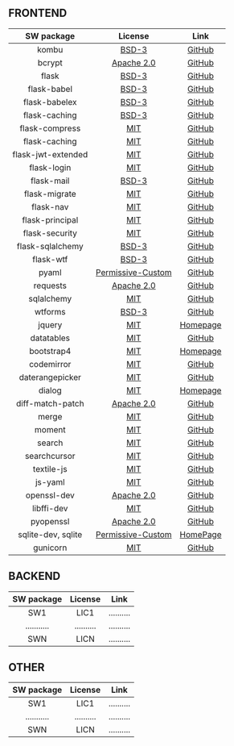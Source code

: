 ## FRONTEND

| SW package  |  License   | Link       |
| :---------: | :--------: | :--------: |
| kombu | [BSD-3](https://github.com/celery/kombu/blob/master/LICENSE) | [GitHub](https://github.com/celery/kombu) |
| bcrypt | [Apache 2.0](https://github.com/pyca/bcrypt/blob/master/LICENSE) | [GitHub](https://github.com/pyca/bcrypt/) |
| flask | [BSD-3](https://github.com/pallets/flask/blob/master/LICENSE) | [GitHub](https://github.com/pallets/flask) |
| flask-babel | [BSD-3](https://github.com/python-babel/flask-babel/blob/master/LICENSE) | [GitHub](https://github.com/python-babel/flask-babel) |
| flask-babelex | [BSD-3](https://github.com/mrjoes/flask-babelex/blob/master/LICENSE) | [GitHub](https://github.com/mrjoes/flask-babelex) |
| flask-caching | [BSD-3](https://github.com/sh4nks/flask-caching/blob/master/LICENSE) | [GitHub](https://github.com/sh4nks/flask-caching) |
| flask-compress | [MIT](https://github.com/jmcarp/flask-compress/blob/master/LICENSE) | [GitHub](https://github.com/jmcarp/flask-compress) |
| flask-caching | [MIT](https://github.com/ThaWeatherman/flask-hashing/blob/master/LICENSE.txt) | [GitHub](https://github.com/ThaWeatherman/flask-hashing) |
| flask-jwt-extended | [MIT](https://github.com/vimalloc/flask-jwt-extended/blob/master/LICENSE) | [GitHub](https://github.com/vimalloc/flask-jwt-extended) |
| flask-login | [MIT](https://github.com/maxcountryman/flask-login/blob/master/LICENSE) | [GitHub](https://github.com/maxcountryman/flask-login) |
| flask-mail | [BSD-3](https://github.com/mattupstate/flask-mail/blob/master/LICENSE) | [GitHub](https://github.com/mattupstate/flask-mail) |
| flask-migrate | [MIT](https://github.com/miguelgrinberg/Flask-Migrate/blob/master/LICENSE) | [GitHub](https://github.com/miguelgrinberg/Flask-Migrate) |
| flask-nav | [MIT](https://github.com/mbr/flask-nav/blob/master/LICENSE) | [GitHub](https://github.com/mbr/flask-nav) |
| flask-principal | [MIT](https://github.com/mattupstate/flask-principal/blob/master/LICENSE) | [GitHub](https://github.com/mattupstate/flask-principal) |
| flask-security | [MIT](https://github.com/mattupstate/flask-security/blob/develop/LICENSE) | [GitHub](https://github.com/mattupstate/flask-security) |
| flask-sqlalchemy | [BSD-3](https://github.com/mitsuhiko/flask-sqlalchemy/blob/master/LICENSE) | [GitHub](https://github.com/mitsuhiko/flask-sqlalchemy) |
| flask-wtf | [BSD-3](https://github.com/lepture/flask-wtf/blob/master/LICENSE) | [GitHub](https://github.com/lepture/flask-wtf) |
| pyaml | [Permissive-Custom](https://github.com/mk-fg/pretty-yaml/blob/master/COPYING) | [GitHub](https://github.com/mk-fg/pretty-yaml) |
| requests | [Apache 2.0](https://github.com/requests/requests/blob/master/LICENSE) | [GitHub](https://github.com/requests/requests) |
| sqlalchemy | [MIT](https://github.com/sqlalchemy/sqlalchemy/blob/master/LICENSE) | [GitHub](https://github.com/sqlalchemy/sqlalchemy) |
| wtforms | [BSD-3](https://github.com/wtforms/wtforms/blob/master/LICENSE.rst) | [GitHub](https://github.com/wtforms/wtforms) |
| jquery | [MIT](https://tldrlegal.com/license/mit-license) | [Homepage](https://jquery.org/) |
| datatables | [MIT](https://github.com/DataTables/DataTables/blob/master/license.txt) | [GitHub](https://github.com/DataTables/DataTables) |
| bootstrap4 | [MIT](https://getbootstrap.com/docs/4.0/about/license/) | [Homepage](https://getbootstrap.com/) |
| codemirror | [MIT](https://github.com/codemirror/CodeMirror/blob/master/LICENSE) | [GitHub](https://github.com/codemirror/CodeMirror) |
| daterangepicker | [MIT](https://github.com/dangrossman/daterangepicker) | [GitHub](https://github.com/dangrossman/daterangepicker) |
| dialog | [MIT](https://tldrlegal.com/license/mit-license) | [Homepage](https://jqueryui.com/dialog/) |
| diff-match-patch | [Apache 2.0](https://github.com/google/diff-match-patch/blob/master/LICENSE) | [GitHub](https://github.com/google/diff-match-patch) |
| merge | [MIT](https://github.com/yeikos/js.merge/blob/master/LICENSE) | [GitHub](https://github.com/yeikos/js.merge) |
| moment | [MIT](https://github.com/moment/moment/blob/develop/LICENSE) | [GitHub](https://github.com/moment/moment/) |
| search | [MIT](https://github.com/codemirror/CodeMirror/blob/master/LICENSE) | [GitHub](https://github.com/codemirror/CodeMirror/tree/master/addon/search) |
| searchcursor | [MIT](https://github.com/codemirror/CodeMirror/blob/master/LICENSE) | [GitHub](https://github.com/codemirror/CodeMirror/tree/master/addon/search) |
| textile-js | [MIT](https://github.com/borgar/textile-js/blob/master/LICENSE) | [GitHub](https://github.com/borgar/textile-js) |
| js-yaml | [MIT](https://github.com/nodeca/js-yaml) | [GitHub](https://github.com/nodeca/js-yaml) |
| openssl-dev | [Apache 2.0](https://github.com/openssl/openssl/blob/master/LICENSE) | [GitHub](https://github.com/openssl/openssl) |
| libffi-dev | [MIT](https://github.com/libffi/libffi/blob/master/LICENSE) | [GitHub](https://github.com/libffi/libffi) |
| pyopenssl | [Apache 2.0](https://github.com/pyca/pyopenssl/blob/master/LICENSE) | [GitHub](https://github.com/pyca/pyopenssl) |
| sqlite-dev, sqlite | [Permissive-Custom](https://www.sqlite.org/copyright.html) | [HomePage](https://www.sqlite.org/index.html) |
| gunicorn | [MIT](https://github.com/benoitc/gunicorn/blob/master/LICENSE) | [GitHub](https://github.com/benoitc/gunicorn) |

## BACKEND

| SW package  |  License   | Link       |
| :---------: | :--------: | :--------: |
| SW1         | LIC1       | .......... |
| ........... | .......... | .......... |
| SWN         | LICN       | .......... |

## OTHER

| SW package  |  License   | Link       |
| :---------: | :--------: | :--------: |
| SW1         | LIC1       | .......... |
| ........... | .......... | .......... |
| SWN         | LICN       | .......... |

